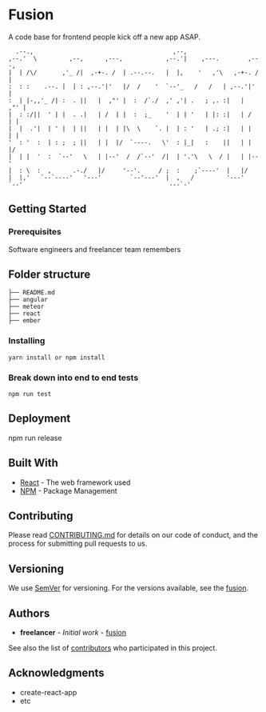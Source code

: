 # Fusion

A code base for frontend people kick off a new app ASAP.

```                                                                                                                                     
  .--.,                                       ,--,                        
,--.'  \         ,--,      ,---,            ,--.'|    ,---.        ,---,  
|  | /\/       ,'_ /|  ,-+-. /  | .--.--.   |  |,    '   ,'\   ,-+-. /  |
:  : :    .--. |  | : ,--.'|'   |/  /    '  `--'_   /   /   | ,--.'|'   |
:  | |-,,'_ /| :  . ||   |  ,"' |  :  /`./  ,' ,'| .   ; ,. :|   |  ,"' |
|  : :/||  ' | |  . .|   | /  | |  :  ;_    '  | | '   | |: :|   | /  | |
|  |  .'|  | ' |  | ||   | |  | |\  \    `. |  | : '   | .; :|   | |  | |
'  : '  :  | : ;  ; ||   | |  |/  `----.   \'  : |_|   :    ||   | |  |/  
|  | |  '  :  `--'   \   | |--'  /  /`--'  /|  | '.'\   \  / |   | |--'   
|  : \  :  ,      .-./   |/     '--'.     / ;  :    ;`----'  |   |/       
|  |,'   `--`----'   '---'        `--'---'  |  ,   /         '---'        
`--'                                         ---`-'                       

```

## Getting Started


### Prerequisites

Software engineers and freelancer team remembers

## Folder structure

```
├── README.md
├── angular
├── meteor
├── react
├── ember
```

### Installing

```
yarn install or npm install
```

### Break down into end to end tests

```
npm run test
```

## Deployment

npm run release

## Built With

* [React](https://facebook.github.io/react/) - The web framework used
* [NPM](https://www.npmjs.com/) - Package Management

## Contributing

Please read [CONTRIBUTING.md](https://gist.github.com/li-plaintext/fusion) for details on our code of conduct, and the process for submitting pull requests to us.

## Versioning

We use [SemVer](http://semver.org/) for versioning. For the versions available, see the [fusion](https://github.com/li-plaintext/fusion).

## Authors

* **freelancer** - *Initial work* - [fusion](https://github.com/fusion)

See also the list of [contributors](https://github.com/li-plaintext/fusion/contributors) who participated in this project.

## Acknowledgments

* create-react-app
* etc
